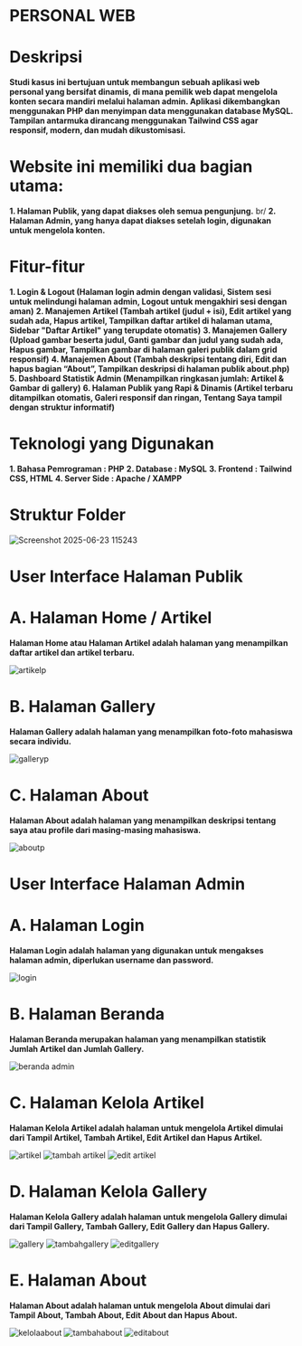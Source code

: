 # **PERSONAL WEB**

# **Deskripsi**

**Studi kasus ini bertujuan untuk membangun sebuah aplikasi web personal yang bersifat dinamis, di mana pemilik web dapat mengelola konten secara mandiri melalui halaman admin. Aplikasi dikembangkan menggunakan PHP dan menyimpan data menggunakan database MySQL. Tampilan antarmuka dirancang menggunakan Tailwind CSS agar responsif, modern, dan mudah dikustomisasi.** 

# Website ini memiliki dua bagian utama: 
**1. Halaman Publik, yang dapat diakses oleh semua pengunjung.** br/
**2. Halaman Admin, yang hanya dapat diakses setelah login, digunakan untuk mengelola konten.**

# **Fitur-fitur**
**1. Login & Logout (Halaman login admin dengan validasi, Sistem sesi untuk melindungi halaman admin, Logout untuk mengakhiri sesi dengan aman)**
**2. Manajemen Artikel (Tambah artikel (judul + isi),  Edit artikel yang sudah ada, Hapus artikel, Tampilkan daftar artikel di halaman utama, Sidebar "Daftar Artikel" yang terupdate otomatis)**
**3. Manajemen Gallery (Upload gambar beserta judul, Ganti gambar dan judul yang sudah ada, Hapus gambar, Tampilkan gambar di halaman galeri publik dalam grid responsif)**
**4. Manajemen About (Tambah deskripsi tentang diri, Edit dan hapus bagian “About”, Tampilkan deskripsi di halaman publik about.php)**
**5. Dashboard Statistik Admin (Menampilkan ringkasan jumlah: Artikel & Gambar di gallery)**
**6. Halaman Publik yang Rapi & Dinamis (Artikel terbaru ditampilkan otomatis, Galeri responsif dan ringan, Tentang Saya tampil dengan struktur informatif)**

# **Teknologi yang Digunakan**
**1. Bahasa Pemrograman : PHP**
**2. Database : MySQL**
**3. Frontend : Tailwind CSS, HTML**
**4. Server Side : Apache / XAMPP**

# **Struktur Folder**

![Screenshot 2025-06-23 115243](https://github.com/user-attachments/assets/0717420f-1eba-4070-bf7e-5dfcb35055de)

# **User Interface Halaman Publik**

# **A. Halaman Home / Artikel**

**Halaman Home atau Halaman Artikel adalah halaman yang menampilkan daftar artikel dan artikel terbaru.**

![artikelp](https://github.com/user-attachments/assets/955d5f55-2b4c-48b0-8aef-355ce2d0a30a)

# **B. Halaman Gallery**

**Halaman Gallery adalah halaman yang menampilkan foto-foto mahasiswa secara individu.**

![galleryp](https://github.com/user-attachments/assets/cda18302-b2b1-4750-ba39-ebb92cb2de37)

# **C. Halaman About**

**Halaman About adalah halaman yang menampilkan deskripsi tentang saya atau profile dari masing-masing mahasiswa.**

![aboutp](https://github.com/user-attachments/assets/375bcf42-f286-4b48-a002-ab07535bbaf5)

# **User Interface Halaman Admin**

# **A. Halaman Login**

**Halaman Login adalah halaman yang digunakan untuk mengakses halaman admin, diperlukan username dan password.**

![login](https://github.com/user-attachments/assets/c8ebbdbc-e15f-417f-98b9-b60412fc6fc7)

# **B. Halaman Beranda**

**Halaman Beranda merupakan halaman yang menampilkan statistik Jumlah Artikel dan Jumlah Gallery.**

![beranda admin](https://github.com/user-attachments/assets/788ab523-66ea-49a9-868a-0f4cc4221392)

# **C. Halaman Kelola Artikel**

**Halaman Kelola Artikel adalah halaman untuk mengelola Artikel dimulai dari Tampil Artikel, Tambah Artikel, Edit Artikel dan Hapus Artikel.**

![artikel](https://github.com/user-attachments/assets/6f230a51-c4de-412c-ad19-b1760b43c0b1)
![tambah artikel](https://github.com/user-attachments/assets/bb6bb3a0-a642-4a5b-a0e7-fdb6cc8919e9)
![edit artikel](https://github.com/user-attachments/assets/622a689c-5e68-438a-96c7-bf366c9886f7)

# **D. Halaman Kelola Gallery**

**Halaman Kelola Gallery adalah halaman untuk mengelola Gallery dimulai dari Tampil Gallery, Tambah Gallery, Edit Gallery dan Hapus Gallery.**

![gallery](https://github.com/user-attachments/assets/b1d9d100-95d2-4485-8685-e950f62134f3)
![tambahgallery](https://github.com/user-attachments/assets/5bf432f1-65e5-4a8b-a0a0-0277b1336877)
![editgallery](https://github.com/user-attachments/assets/5a4b53d4-5da2-440d-b7c9-70324f91218a)

# **E. Halaman About**

**Halaman About adalah halaman untuk mengelola About dimulai dari Tampil About, Tambah About, Edit About dan Hapus About.**

![kelolaabout](https://github.com/user-attachments/assets/bc26c424-e3d3-4e5e-9064-42ba4f58e388)
![tambahabout](https://github.com/user-attachments/assets/39b9c763-4766-4d0f-a295-22810744687c)
![editabout](https://github.com/user-attachments/assets/416fa7bf-9898-4351-8eec-b7b49d3d6d92)

